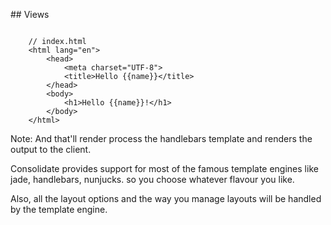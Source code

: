 ## Views

<pre><code>
	// index.html
	&lt;html lang=&quot;en&quot;&gt;
		&lt;head&gt;
			&lt;meta charset=&quot;UTF-8&quot;&gt;
			&lt;title&gt;Hello {{name}}&lt;/title&gt;
		&lt;/head&gt;
		&lt;body&gt;
			&lt;h1&gt;Hello {{name}}!&lt;/h1&gt;
		&lt;/body&gt;
	&lt;/html&gt;
</code></pre>

Note:
And that'll render process the handlebars template and renders the output to the client.

Consolidate provides support for most of the famous template engines like jade, handlebars, nunjucks. so you choose whatever flavour you like.

Also, all the layout options and the way you manage layouts will be handled by the template engine.
